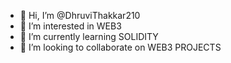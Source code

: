 - 👋 Hi, I’m @DhruviThakkar210
- 👀 I’m interested in WEB3
- 🌱 I’m currently learning SOLIDITY
- 💞️ I’m looking to collaborate on WEB3 PROJECTS

<!---
DhruviThakkar210/DhruviThakkar210 is a ✨ special ✨ repository because its `README.md` (this file) appears on your GitHub profile.
You can click the Preview link to take a look at your changes.
--->
